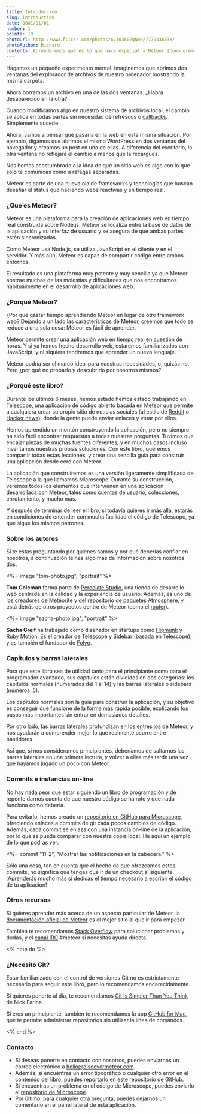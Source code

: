 ```yaml
---
title: Introducción
slug: introduction
date: 0001/01/01
number: 1
points: 10
photoUrl: http://www.flickr.com/photos/62303607@N00/7779436538/
photoAuthor: Richard
contents: Aprenderemos qué es lo que hace especial a Meteor.|Conoceremos la historia de este libro.|Y veremos cómo está organizado.
---
```


Hagamos un pequeño experimento mental. Imaginemos que abrimos dos ventanas del explorador de archivos de nuestro ordenador mostrando la misma carpeta.

Ahora borramos un archivo en una de las dos ventanas. ¿Habrá desaparecido en la otra?

Cuando modificamos algo en nuestro sistema de archivos local, el cambio se aplica en todas partes sin necesidad de refrescos o [callbacks](http://es.wikipedia.org/wiki/Callback_%28inform%C3%A1tica%29). Simplemente sucede.

Ahora, vamos a pensar qué pasaría en la web en esta misma situación. Por ejemplo, digamos que abrimos el mismo WordPress en dos ventanas del navegador y creamos un post en una de ellas. A diferencia del escritorio, la otra ventana no reflejará el cambio a menos que la recargues.

Nos hemos acostumbrado a la idea de que un sitio web es algo con lo que sólo te comunicas como a ráfagas separadas.

Meteor es parte de una nueva ola de frameworks y tecnologías que buscan desafiar el status quo haciendo webs reactivas y en tiempo real.

### ¿Qué es Meteor?

Meteor es una plataforma para la creación de aplicaciones web en tiempo real construida sobre Node.js. Meteor se localiza entre la base de datos de la aplicación y su interfaz de usuario y se asegura de que ambas partes estén sincronizadas.

Como Meteor usa Node.js, se utiliza JavaScript en el cliente y en el servidor. Y más aún, Meteor es capaz de compartir código entre ambos entornos.

El resultado es una plataforma muy potente y muy sencilla ya que Meteor abstrae muchas de las molestias y dificultades que nos encontramos habitualmente en el desarrollo de aplicaciones web.

### ¿Porqué Meteor?

¿Por qué gastar tiempo aprendiendo Meteor en lugar de otro framework web? Dejando a un lado las características de Meteor, creemos que todo se reduce a una sola cosa: Meteor es fácil de aprender.

Meteor permite crear una aplicación web en tiempo real en cuestión de horas. Y si ya hemos hecho desarrollo web, estaremos familiarizados con JavaScript, y ni siquiera tendremos que aprender un nuevo lenguaje.

Meteor podría ser el marco ideal para nuestras necesidades, o, quizás no. Pero ¿por qué no probarlo y descubrirlo por nosotros mismos?.

### ¿Porqué este libro?

Durante los últimos 6 meses, hemos estado hemos estado trabajando en [Telescope](http://telesc.pe/), una aplicación de código abierto basada en Meteor que permite a cualquiera crear su propio sitio de noticias sociales (al estilo de [Reddit](http://reddit.com/) o [Hacker news](http://news.ycombinator.com/)), donde la gente puede enviar enlaces y votar por ellos.

Hemos aprendido un montón construyendo la aplicación, pero no siempre ha sido fácil encontrar respuestas a todas nuestras preguntas. Tuvimos que encajar piezas de muchas fuentes diferentes, y en muchos casos incluso inventamos nuestras propias soluciones. Con este libro, queremos compartir todas estas lecciones, y crear una sencilla guía para construir una aplicación desde cero con Meteor.

La aplicación que construiremos es una versión ligeramente simplificada de Telescope a la que llamamos Microscope. Durante su construcción, veremos todos los elementos que intervienen en una aplicación desarrollada con Meteor, tales como cuentas de usuario, colecciones, enrutamiento, y mucho más.

Y después de terminar de leer el libro, si todavía quieres ir más allá, estarás en condiciones de entender con mucha facilidad el código de Telescope, ya que sigue los mismos patrones.

### Sobre los autores

Si te estás preguntando por quienes somos y por qué deberías confiar en nosotros, a continuación teines algo más de información sobre nosotros dos.

<%= image "tom-photo.jpg", "portrait" %>

**Tom Coleman** forma parte de [Percolate Studio](http://percolatestudio.com/), una tienda de desarrollo web centrada en la calidad y la experiencia de usuario. Además, es uno de los creadores de [Meteorite](https://github.com/oortcloud/meteorite) y del repositorio de paquetes [Atmosphere](http://atmosphere.meteor.com/), y está detrás de otros proyectos dentro de Meteor (como el [router](https://github.com/tmeasday/meteor-router)).

<%= image "sacha-photo.jpg", "portrait" %>

**Sacha Greif** ha trabajado como diseñador en startups como [Hipmunk](http://hipmunk.com/) y [Ruby Motion](http://rubymotion.com/). Es el creador de [Telescope](http://telesc.pe/) y [Sidebar](http://sidebar.io/) (basada en Telescope), y es también el fundador de [Folyo](http://folyo.me/).

### Capítulos y barras laterales

Para que este libro sea de utilidad tanto para el principiante como para el programador avanzado, sus capítulos están divididos en dos categorías: los capítulos normales (numerados del 1 al 14) y las barras laterales o sidebars (números .5).

Los capítulos normales son la guía para construir la aplicación, y su objetivo es conseguir que funcione de la forma más rápida posible, explicando los pasos más importantes sin entrar en demasiados detalles.

Por otro lado, las barras laterales profundizan en los entresijos de Meteor, y nos ayudarán a comprender mejor lo que realmente ocurre entre bastidores.

Así que, si nos consideramos principiantes, deberíamos de saltarnos las barras laterales en una primera lectura, y volver a ellas más tarde una vez que hayamos jugado un poco con Meteor.

### Commits e instancias on-line

No hay nada peor que estar siguiendo un libro de programación y de repente darnos cuenta de que nuestro código se ha roto y que nada funciona como debería.

Para evitarlo, hemos creado un [repositorio en GitHub para Microscope](https://github.com/SachaG/Microscope), ofreciendo enlaces a commits de git cada pocos cambios de código. Además, cada commit se enlaza con una instancia on-line de la aplicación, por lo que se puede comparar con nuestra copia local. He aquí un ejemplo de lo que podrás ver:

<%= commit "11-2", "Mostrar las notificaciones en la cabecera." %>

Sólo una cosa, ten en cuenta que el hecho de que ofrezcamos estos commits, no significa que tengas que ir de un checkout al siguiente. ¡Aprenderás mucho más si dedicas el tiempo necesario a escribir el código de tu aplicación!

### Otros recursos

Si quieres aprender más acerca de un aspecto particular de Meteor, la [documentación oficial de Meteor](http://docs.meteor.com/) es el mejor sitio al que ir para empezar.

También te recomendamos [Stack Overflow](http://stackoverflow.com/questions/tagged/meteor) para solucionar problemas y dudas, y el [canal IRC](https://webchat.freenode.net/) #meteor si necesitas ayuda directa.

<% note do %>

### ¿Necesito Git?

Estar familiarizado con el control de versiones Git no es estrictamente necesario para seguir este libro, pero lo recomendamos encarecidamente.

Si quieres ponerte al día, te recomendamos [Git Is Simpler Than You Think](http://nfarina.com/post/9868516270/git-is-simpler) de Nick Farina.

Si eres un principiante, también te recomendamos la app [GitHub for Mac](http://mac.github.com/), que te permite administrar repositorios sin utilizar la línea de comandos.

<% end %>

### Contacto

- Si deseas ponerte en contacto con nosotros, puedes enviarnos un correo electrónico a [hello@discovermeteor.com](mailto:hello@discovermeteor.com).
- Además, si encuentras un error tipográfico o cualquier otro error en el contenido del libro, puedes [reportarlo en este repositorio de GitHub](https://github.com/DiscoverMeteor/book/issues).
- Si encuentras un problema en el código de Microscope, puedes enviarlo al [repositorio de Microscope](https://github.com/DiscoverMeteor/Microscope/issues).
- Por último, para cualquier otra pregunta, puedes dejarnos un comentario en el panel lateral de esta aplicación.
